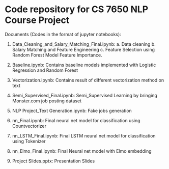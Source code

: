 # Code repository for CS 7650 NLP Course Project

Documents (Codes in the format of jupyter notebooks):

1. Data_Cleaning_and_Salary_Matching_Final.ipynb:
  a. Data cleaning
  b. Salary Matching and Feature Engineering
  c. Feature Selection using Random Forest Model Feature Importance.

2. Baseline.ipynb: Contains baseline models implemented with Logistic Regression and Random Forest

3. Vectorization.ipynb: Contains result of different vectorization method on text

4. Semi_Supervised_Final.ipynb: Semi_Supervised Learning by bringing Monster.com job posting dataset

5. NLP Project_Text Generation.ipynb: Fake jobs generation

6. nn_Final.ipynb: Final neural net model for classification using Countvectorizer

7. nn_LSTM_Final.ipynb: Final LSTM neural net model for classification using Tokenizer

8. nn_Elmo_Final.ipynb: Final Neural net model with Elmo embedding

9. Project Slides.pptx: Presentation Slides
